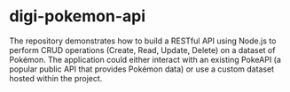 # digi-pokemon-api
 The repository demonstrates how to build a RESTful API using Node.js to perform CRUD operations (Create, Read, Update, Delete) on a dataset of Pokémon. The application could either interact with an existing PokeAPI (a popular public API that provides Pokémon data) or use a custom dataset hosted within the project.
